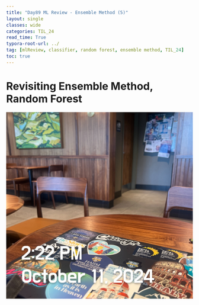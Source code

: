 ```yaml
---
title: "Day89 ML Review - Ensemble Method (5)"
layout: single
classes: wide
categories: TIL_24
read_time: True
typora-root-url: ../
tag: [mlReview, classifier, random forest, ensemble method, TIL_24]
toc: true 
---
```


# Revisiting Ensemble Method, Random Forest

![82E621C9-1573-455E-8D34-E0340B9F2D1B](/images/2024-10-11-TIL24_Day89/82E621C9-1573-455E-8D34-E0340B9F2D1B.jpeg)

<br><br>

